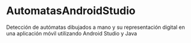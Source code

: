 # AutomatasAndroidStudio
Detección de autómatas dibujados a mano y su representación digital en una aplicación móvil utilizando Android Studio y Java

